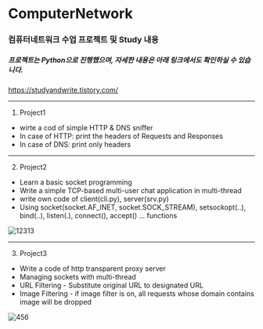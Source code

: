 # ComputerNetwork
### 컴퓨터네트워크 수업 프로젝트 및 Study 내용

##### 프로젝트는 Python으로 진행했으며, 자세한 내용은 아래 링크에서도 확인하실 수 있습니다.
https://studyandwrite.tistory.com/

---

1. Project1
- wirte a cod of simple HTTP & DNS sniffer
- In case of HTTP: print the headers of Requests and Responses
- In case of DNS: print only headers
---

2. Project2
- Learn a basic socket programming
- Write a simple TCP-based multi-user chat application in multi-thread
- write own code of client(cli.py), server(srv.py)
- Using socket(socket.AF_INET, socket.SOCK_STREAM), setsockopt(..), bind(..), listen(.), connect(), accept() ... functions

![12313](https://user-images.githubusercontent.com/61929745/105860753-44de1080-6031-11eb-845c-b6bf77806de0.PNG)

---

3. Project3
- Write a code of http transparent proxy server
- Managing sockets with multi-thread
- URL Filtering - Substitute original URL to designated URL
- Image Filtering - if image filter is on, all requests whose domain contains image will be dropped

![456](https://user-images.githubusercontent.com/61929745/105860770-4ad3f180-6031-11eb-80f3-be589e1fbb4b.PNG)

